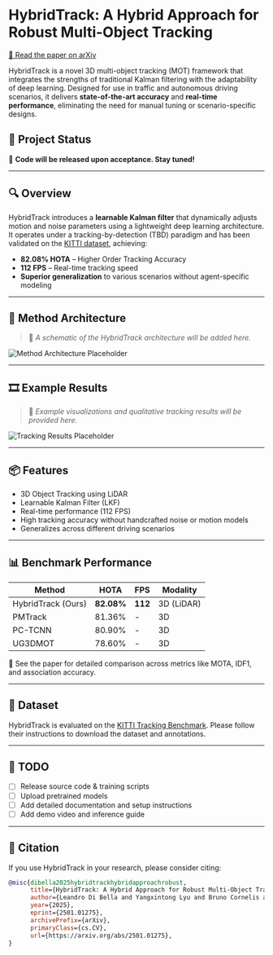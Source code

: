 # HybridTrack: A Hybrid Approach for Robust Multi-Object Tracking

[📄 Read the paper on arXiv](https://www.arxiv.org/abs/2501.01275)

HybridTrack is a novel 3D multi-object tracking (MOT) framework that integrates the strengths of traditional Kalman filtering with the adaptability of deep learning. Designed for use in traffic and autonomous driving scenarios, it delivers **state-of-the-art accuracy** and **real-time performance**, eliminating the need for manual tuning or scenario-specific designs.

## 🔧 Project Status

🚧 **Code will be released upon acceptance. Stay tuned!**

---

## 🔍 Overview

HybridTrack introduces a **learnable Kalman filter** that dynamically adjusts motion and noise parameters using a lightweight deep learning architecture. It operates under a tracking-by-detection (TBD) paradigm and has been validated on the [KITTI dataset](https://www.cvlibs.net/datasets/kitti/), achieving:

- **82.08% HOTA** – Higher Order Tracking Accuracy
- **112 FPS** – Real-time tracking speed
- **Superior generalization** to various scenarios without agent-specific modeling

---

## 📐 Method Architecture

> 📌 *A schematic of the HybridTrack architecture will be added here.*

![Method Architecture Placeholder](./assets/hybridtrack_architecture.png)

---

## 🎞️ Example Results

> 📌 *Example visualizations and qualitative tracking results will be provided here.*

![Tracking Results Placeholder](./assets/hybridtrack_demo.gif)

---

## 📦 Features

- 3D Object Tracking using LiDAR
- Learnable Kalman Filter (LKF)
- Real-time performance (112 FPS)
- High tracking accuracy without handcrafted noise or motion models
- Generalizes across different driving scenarios

---

## 📊 Benchmark Performance

| Method         | HOTA | FPS  | Modality |
|----------------|------|------|----------|
| HybridTrack (Ours) | **82.08%** | **112** | 3D (LiDAR) |
| PMTrack        | 81.36% | -    | 3D       |
| PC-TCNN        | 80.90% | -    | 3D       |
| UG3DMOT        | 78.60% | -    | 3D       |

📌 See the paper for detailed comparison across metrics like MOTA, IDF1, and association accuracy.

---

## 📁 Dataset

HybridTrack is evaluated on the [KITTI Tracking Benchmark](https://www.cvlibs.net/datasets/kitti/eval_tracking.php). Please follow their instructions to download the dataset and annotations.

---

## 📅 TODO

- [ ] Release source code & training scripts
- [ ] Upload pretrained models
- [ ] Add detailed documentation and setup instructions
- [ ] Add demo video and inference guide

---

## 📜 Citation

If you use HybridTrack in your research, please consider citing:

```bibtex
@misc{dibella2025hybridtrackhybridapproachrobust,
      title={HybridTrack: A Hybrid Approach for Robust Multi-Object Tracking}, 
      author={Leandro Di Bella and Yangxintong Lyu and Bruno Cornelis and Adrian Munteanu},
      year={2025},
      eprint={2501.01275},
      archivePrefix={arXiv},
      primaryClass={cs.CV},
      url={https://arxiv.org/abs/2501.01275}, 
}
